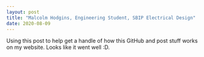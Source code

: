 ```yaml
---
layout: post
title: "Malcolm Hodgins, Engineering Student, SBIP Electrical Design"
date: 2020-08-09
---
```


Using this post to help get a handle of how this GitHub and post stuff works on my website. Looks like it went well :D.
